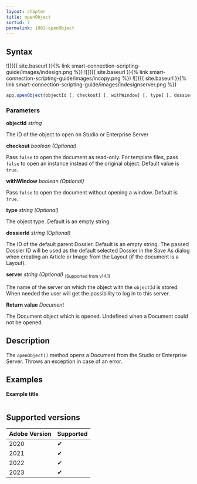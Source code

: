 ```yaml
---
layout: chapter
title: openObject
sortid: 7
permalink: 1082-openObject
---
```


## Syntax

![]({{ site.baseurl }}{% link smart-connection-scripting-guide/images/indesign.png %}) ![]({{ site.baseurl }}{% link smart-connection-scripting-guide/images/incopy.png %}) ![]({{ site.baseurl }}{% link smart-connection-scripting-guide/images/indesignserver.png %})

```javascript
app.openObject(objectId [, checkout] [, withWindow] [, type] [, dossierId]);
```

### Parameters

**objectId** _string_

The ID of the object to open on Studio or Enterprise Server

**checkout** _boolean (Optional)_

Pass `false` to open the document as read-only. For template files, pass `false` to open an instance instead of the original object.
Default value is `true`.

**withWindow** _boolean (Optional)_

Pass `false` to open the document without opening a window.
Default is `true`.

**type** _string (Optional)_

The object type. Default is an empty string.

**dossierId** _string (Optional)_

The ID of the default parent Dossier. Default is an empty string.
The passed Dossier ID will be used as the default selected Dossier in the Save As dialog when creating an Article or Image from the Layout (if the document is a Layout).

**server** _string (Optional)_
<sub>(Supported from v14.1)</sub>

The name of the server on which the object with the `objectId` is stored. When needed the user will get the possibility to log in to this server.

**Return value** _Document_

The Document object which is opened. Undefined when a Document could not be opened.

## Description

The `openObject()` method opens a Document from the Studio or Enterprise Server. Throws an exception in case of an error.

## Examples

**Example title**

```javascript

```

## Supported versions

| Adobe Version | Supported |
| ------------- | --------- |
| 2020          | ✔         |
| 2021          | ✔         |
| 2022          | ✔         |
| 2023          | ✔         |
